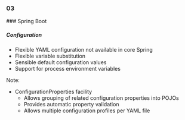 
<h3 class="chapter-number">03</h3>
### Spring Boot

##### Configuration

* Flexible YAML configuration not available in core Spring
* Flexible variable substitution
* Sensible default configuration values
* Support for process environment variables

Note:

* ConfigurationProperties facility
  * Allows grouping of related configuration properties into POJOs
  * Provides automatic property validation
  * Allows multiple configuration profiles per YAML file